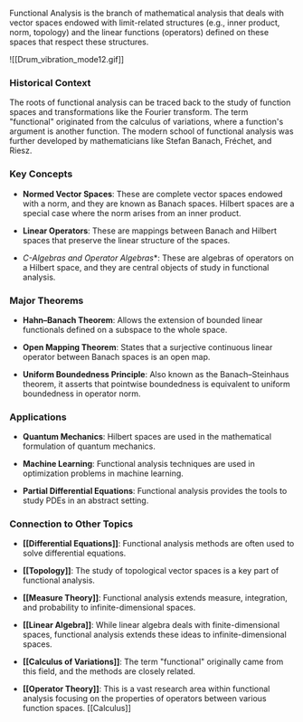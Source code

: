 Functional Analysis is the branch of mathematical analysis that deals with vector spaces endowed with limit-related structures (e.g., inner product, norm, topology) and the linear functions (operators) defined on these spaces that respect these structures.

![[Drum_vibration_mode12.gif]]
### Historical Context

The roots of functional analysis can be traced back to the study of function spaces and transformations like the Fourier transform. The term "functional" originated from the calculus of variations, where a function's argument is another function. The modern school of functional analysis was further developed by mathematicians like Stefan Banach, Fréchet, and Riesz.

### Key Concepts

- **Normed Vector Spaces**: These are complete vector spaces endowed with a norm, and they are known as Banach spaces. Hilbert spaces are a special case where the norm arises from an inner product.
    
- **Linear Operators**: These are mappings between Banach and Hilbert spaces that preserve the linear structure of the spaces.
    
- __C_-Algebras and Operator Algebras_*: These are algebras of operators on a Hilbert space, and they are central objects of study in functional analysis.
    

### Major Theorems

- **Hahn–Banach Theorem**: Allows the extension of bounded linear functionals defined on a subspace to the whole space.
    
- **Open Mapping Theorem**: States that a surjective continuous linear operator between Banach spaces is an open map.
    
- **Uniform Boundedness Principle**: Also known as the Banach–Steinhaus theorem, it asserts that pointwise boundedness is equivalent to uniform boundedness in operator norm.
    

### Applications

- **Quantum Mechanics**: Hilbert spaces are used in the mathematical formulation of quantum mechanics.
    
- **Machine Learning**: Functional analysis techniques are used in optimization problems in machine learning.
    
- **Partial Differential Equations**: Functional analysis provides the tools to study PDEs in an abstract setting.
    

### Connection to Other Topics

- **[[Differential Equations]]**: Functional analysis methods are often used to solve differential equations.
    
- **[[Topology]]**: The study of topological vector spaces is a key part of functional analysis.
    
- **[[Measure Theory]]**: Functional analysis extends measure, integration, and probability to infinite-dimensional spaces.
    
- **[[Linear Algebra]]**: While linear algebra deals with finite-dimensional spaces, functional analysis extends these ideas to infinite-dimensional spaces.
    
- **[[Calculus of Variations]]**: The term "functional" originally came from this field, and the methods are closely related.
    
- **[[Operator Theory]]**: This is a vast research area within functional analysis focusing on the properties of operators between various function spaces.
[[Calculus]]
